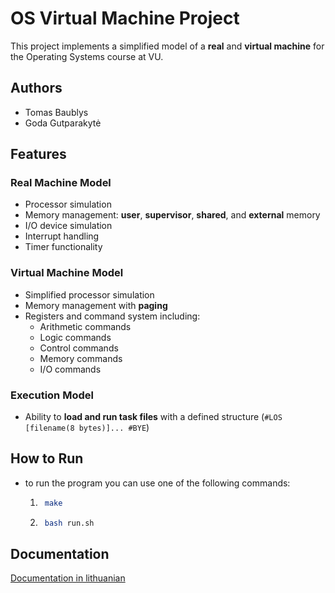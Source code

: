 # OS Virtual Machine Project

This project implements a simplified model of a **real** and **virtual machine** for the Operating Systems course at VU.

## Authors
- Tomas Baublys  
- Goda Gutparakytė  

## Features

### Real Machine Model
- Processor simulation  
- Memory management: **user**, **supervisor**, **shared**, and **external** memory  
- I/O device simulation  
- Interrupt handling  
- Timer functionality  

### Virtual Machine Model
- Simplified processor simulation  
- Memory management with **paging**  
- Registers and command system including:  
  - Arithmetic commands  
  - Logic commands  
  - Control commands  
  - Memory commands  
  - I/O commands  

### Execution Model
- Ability to **load and run task files** with a defined structure (`#LOS [filename(8 bytes)]... #BYE`)  

## How to Run
- to run the program you can use one of the following commands:
  1. ```bash
      make

  2. ```bash
      bash run.sh
## Documentation
[Documentation in lithuanian](Documentation_lithuanian.pdf)

